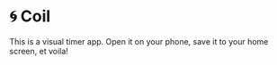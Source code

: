 # 🌀 Coil

This is a visual timer app. Open it on your phone, save it to your home screen, et voila!
